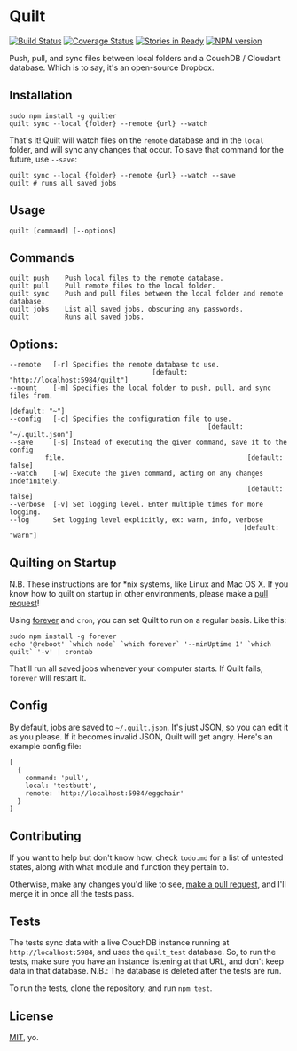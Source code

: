 # Quilt
[![Build Status](https://secure.travis-ci.org/garbados/quilter.png?branch=master)](http://travis-ci.org/garbados/quilter)
[![Coverage Status](https://coveralls.io/repos/garbados/quilter/badge.png)](https://coveralls.io/r/garbados/quilter)
[![Stories in Ready](https://badge.waffle.io/garbados/quilter.png?label=ready)](http://waffle.io/garbados/quilter)
[![NPM version](https://badge.fury.io/js/quilter.png)](http://badge.fury.io/js/quilter)


Push, pull, and sync files between local folders and a CouchDB / Cloudant database. Which is to say, it's an open-source Dropbox.

## Installation

    sudo npm install -g quilter
    quilt sync --local {folder} --remote {url} --watch

That's it! Quilt will watch files on the `remote` database and in the `local` folder, and will sync any changes that occur. To save that command for the future, use `--save`:

    quilt sync --local {folder} --remote {url} --watch --save
    quilt # runs all saved jobs

## Usage
    
    quilt [command] [--options]

## Commands

    quilt push    Push local files to the remote database.
    quilt pull    Pull remote files to the local folder.
    quilt sync    Push and pull files between the local folder and remote database.
    quilt jobs    List all saved jobs, obscuring any passwords.
    quilt         Runs all saved jobs.

## Options:

    --remote   [-r] Specifies the remote database to use.
                                        [default: "http://localhost:5984/quilt"]
    --mount    [-m] Specifies the local folder to push, pull, and sync files from.
                                                                  [default: "~"]
    --config   [-c] Specifies the configuration file to use.
                                                      [default: "~/.quilt.json"]
    --save     [-s] Instead of executing the given command, save it to the config
             file.                                              [default: false]
    --watch    [-w] Execute the given command, acting on any changes indefinitely.
                                                                [default: false]
    --verbose  [-v] Set logging level. Enter multiple times for more logging.     
    --log      Set logging level explicitly, ex: warn, info, verbose
                                                               [default: "warn"]

## Quilting on Startup

N.B. These instructions are for *nix systems, like Linux and Mac OS X. If you know how to quilt on startup in other environments, please make a [pull request](https://github.com/garbados/quilter/pulls)!

Using [forever](https://github.com/nodejitsu/forever) and `cron`, you can set Quilt to run on a regular basis. Like this:

    sudo npm install -g forever
    echo '@reboot' `which node` `which forever` '--minUptime 1' `which quilt` '-v' | crontab

That'll run all saved jobs whenever your computer starts. If Quilt fails, `forever` will restart it.

## Config

By default, jobs are saved to `~/.quilt.json`. It's just JSON, so you can edit it as you please. If it becomes invalid JSON, Quilt will get angry. Here's an example config file:

    [
      { 
        command: 'pull',
        local: 'testbutt',
        remote: 'http://localhost:5984/eggchair'
      } 
    ]

## Contributing

If you want to help but don't know how, check `todo.md` for a list of untested states, along with what module and function they pertain to.

Otherwise, make any changes you'd like to see, [make a pull request](https://github.com/garbados/quilter/pulls), and I'll merge it in once all the tests pass.

## Tests

The tests sync data with a live CouchDB instance running at `http://localhost:5984`, and uses the `quilt_test` database. So, to run the tests, make sure you have an instance listening at that URL, and don't keep data in that database. N.B.: The database is deleted after the tests are run.

To run the tests, clone the repository, and run `npm test`.

## License

[MIT](http://opensource.org/licenses/MIT), yo.